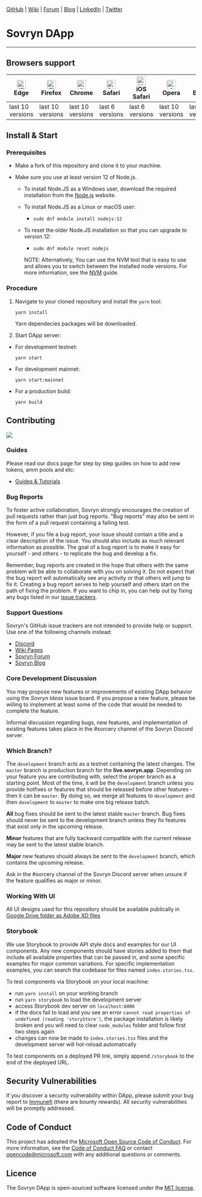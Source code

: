 [GitHub](https://github.com/DistributedCollective) | [Wiki](https://wiki.sovryn.app/en/home) | [Forum](https://forum.sovryn.app/) | [Blog](https://www.sovryn.app/blog/) | [LinkedIn](https://www.linkedin.com/company/sovryn/about/) | [Twitter](https://twitter.com/SovrynBTC)

# Sovryn DApp

---

## Browsers support

| <img src="https://raw.githubusercontent.com/alrra/browser-logos/master/src/edge/edge_48x48.png" alt="IE / Edge" width="24px" height="24px" /><br/>Edge | <img src="https://raw.githubusercontent.com/alrra/browser-logos/master/src/firefox/firefox_48x48.png" alt="Firefox" width="24px" height="24px" /><br/>Firefox | <img src="https://raw.githubusercontent.com/alrra/browser-logos/master/src/chrome/chrome_48x48.png" alt="Chrome" width="24px" height="24px" /><br/>Chrome | <img src="https://raw.githubusercontent.com/alrra/browser-logos/master/src/safari/safari_48x48.png" alt="Safari" width="24px" height="24px" /><br/>Safari | <img src="https://raw.githubusercontent.com/alrra/browser-logos/master/src/safari-ios/safari-ios_48x48.png" alt="iOS Safari" width="24px" height="24px" /><br/>iOS Safari | <img src="https://raw.githubusercontent.com/alrra/browser-logos/master/src/opera/opera_48x48.png" alt="Opera" width="24px" height="24px" /><br/>Opera | <img src="https://raw.githubusercontent.com/alrra/browser-logos/master/src/brave/brave_48x48.png" alt="Opera" width="24px" height="24px" /><br/>Brave |
| ------------------------------------------------------------------------------------------------------------------------------------------------------ | ------------------------------------------------------------------------------------------------------------------------------------------------------------- | --------------------------------------------------------------------------------------------------------------------------------------------------------- | --------------------------------------------------------------------------------------------------------------------------------------------------------- | ------------------------------------------------------------------------------------------------------------------------------------------------------------------------- | ----------------------------------------------------------------------------------------------------------------------------------------------------- | ----------------------------------------------------------------------------------------------------------------------------------------------------- |
| last 10 versions                                                                                                                                       | last 10 versions                                                                                                                                              | last 10 versions                                                                                                                                          | last 6 versions                                                                                                                                           | last 6 versions                                                                                                                                                           | last 10 versions                                                                                                                                      | last 10 versions                                                                                                                                      |

## Install & Start

### Prerequisites

- Make a fork of this repository and clone it to your machine.

- Make sure you use at least version 12 of Node.js.

  - To install Node.JS as a Windows user, download the required installation from the [Node.js](https://nodejs.org/en/download/) website.
  - To install Node.JS as a Linux or macOS user:
    - `sudo dnf module install nodejs:12`
  - To reset the older Node.JS installation so that you can upgrade to version 12:

    - `sudo dnf module reset nodejs`

    NOTE: Alternatively, You can use the NVM tool that is easy to use and allows you to switch between the installed node versions. For more information, see the [NVM](https://github.com/nvm-sh/nvm) guide.

### Procedure

1. Navigate to your cloned repository and install the `yarn` tool:

   ```shell
   yarn install
   ```

   Yarn dependecies packages will be downloaded.

2. Start DApp server:

- For development testnet:

  ```shell
  yarn start
  ```

- For development mainnet:

  ```shell
  yarn start:mainnet
  ```

- For a production build:
  ```shell
  yarn build
  ```

## Contributing

<a href="https://github.com/DistributedCollective/Sovryn-frontend/graphs/contributors">
  <img src="https://contrib.rocks/image?repo=DistributedCollective/Sovryn-frontend" />
</a>

### Guides

Please read our docs page for step by step guides on how to add new tokens, amm pools and etc:

- [Guides & Tutorials](./docs/README.md)

### Bug Reports

To foster active collaboration, Sovryn strongly encourages the creation of pull requests rather than just bug reports. "Bug reports" may also be sent in the form of a pull request containing a failing test.

However, if you file a bug report, your issue should contain a title and a clear description of the issue. You should also include as much relevant information as possible. The goal of a bug report is to make it easy for yourself - and others - to replicate the bug and develop a fix.

Remember, bug reports are created in the hope that others with the same problem will be able to collaborate with you on solving it. Do not expect that the bug report will automatically see any activity or that others will jump to fix it. Creating a bug report serves to help yourself and others start on the path of fixing the problem. If you want to chip in, you can help out by fixing any bugs listed in our [issue trackers](https://github.com/issues?q=is%3Aopen+is%3Aissue+label%3Abug+user%3Adistributedcollective).

### Support Questions

Sovryn's GitHub issue trackers are not intended to provide help or support. Use one of the following channels instead:

- [Discord](https://discord.gg/J22WS6z)
- [Wiki Pages](https://wiki.sovryn.app)
- [Sovryn Forum](https://forum.sovryn.app)
- [Sovryn Blog](https://sovryn.app/blog/)

### Core Development Discussion

You may propose new features or improvements of existing DApp behavior using the _Sovryn Ideas_ issue board. If you propose a new feature, please be willing to implement at least some of the code that would be needed to complete the feature.

Informal discussion regarding bugs, new features, and implementation of existing features takes place in the #sorcery channel of the Sovryn Discord server.

### Which Branch?

The `development` branch acts as a testnet containing the latest changes. The `master` branch is production branch for the **live.sovryn.app**. Depending on your feature you are contributing with, select the proper branch as a starting point. Most of the time, it will be the `development` branch unless you provide hotfixes or features that should be released before other features - then it can be `master`. By doing so, we merge all features to `development` and then `development` to `master` to make one big release batch.

**All** bug fixes should be sent to the latest stable `master` branch. Bug fixes should never be sent to the development branch unless they fix features that exist only in the upcoming release.

**Minor** features that are fully backward compatible with the current release may be sent to the latest stable branch.

**Major** new features should always be sent to the `development` branch, which contains the upcoming release.

Ask in the #sorcery channel of the Sovryn Discord server when unsure if the feature qualifies as major or minor.

### Working With UI

All UI designs used for this repository should be available publically in [Google Drive folder as Adobe XD files](https://drive.google.com/drive/folders/1e_VljWpANJe0o4VmIkKU5Ewo56l9iMaM?usp=sharing)

### Storybook

We use Storybook to provide API style docs and examples for our UI components. Any new components should have stories added to them that include all available properties that can be passed in, and some specific examples for major common variations. For specific implementation examples, you can search the codebase for files named `index.stories.tsx`.

To test components via Storybook on your local machine:

- run `yarn install` on your working branch
- run `yarn storybook` to load the development server
- access Storybook dev server on `localhost:6006`
- if the docs fail to load and you see an error `cannot read properties of undefined (reading 'storyStore')`, the package installation is likely broken and you will need to clear `node_modules` folder and follow first two steps again
- changes can now be made to `index.stories.tsx` files and the development server will hot-reload automatically

To test components on a deployed PR link, simply append `/storybook` to the end of the deployed URL.

## Security Vulnerabilities

If you discover a security vulnerability within DApp, please submit your bug report to [Immunefi](https://immunefi.com/bounty/sovryn/) (there are bounty rewards). All security vulnerabilities will be promptly addressed.

## Code of Conduct

This project has adopted the [Microsoft Open Source Code of Conduct](https://opensource.microsoft.com/codeofconduct/). For more information, see the [Code of Conduct FAQ](https://opensource.microsoft.com/codeofconduct/faq/) or contact [opencode@microsoft.com](mailto:opencode@microsoft.com) with any additional questions or comments.

## Licence

The Sovryn DApp is open-sourced software licensed under the [MIT license](LICENSE).

